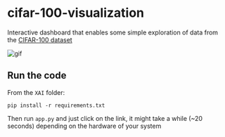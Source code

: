 # cifar-100-visualization
Interactive dashboard that enables some simple exploration of data from the [CIFAR-100 dataset](https://www.cs.toronto.edu/~kriz/cifar.html)

![gif](https://github.com/fbizza/Cifar100Visualization/assets/109001290/1f9fc1ec-e8df-4efe-9adb-636374571b10)


## Run the code
From the `XAI` folder: 
```
pip install -r requirements.txt
```
Then run `app.py` and just click on the link, it might take a while (~20 seconds) depending on the hardware of your system
